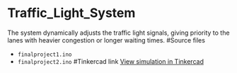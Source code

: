 # Traffic_Light_System
The system dynamically adjusts the traffic light signals, giving priority to the lanes with heavier congestion or longer waiting times.
#Source files
- `finalproject1.ino`
- `finalproject2.ino`
#Tinkercad link
[View simulation in Tinkercad](https://www.tinkercad.com/embed/lWo1m3JniUg-finalproject?sharecode=aDmZGjZKIzzrF4Kw-U2oIy2mCID29FZwMutegEWWd0Y)
